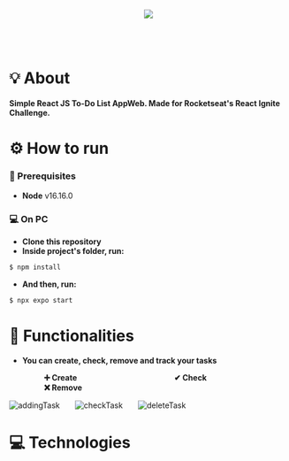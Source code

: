 <br /><br />
<h4 align="center">
<img src="./src/assets/logo.png" align="center"/>
</h4>
<br /><br />

# 💡 About

**Simple React JS To-Do List AppWeb. Made for Rocketseat's React Ignite Challenge.**

# ⚙️ How to run

### 📃 Prerequisites
 * **Node** v16.16.0

### :computer: On PC
 * **Clone this repository**
 * **Inside project's folder, run:**
 ```bash
$ npm install
```
 * **And then, run:**
  ```bash
$ npx expo start
```

# 📲 Functionalities

  * **You can create, check, remove and track your tasks**



         **➕ Create**                
         **✔ Check**             
         **❌ Remove**


<p align="center">

![addingTask](https://user-images.githubusercontent.com/12973109/212213124-cad0df39-c1d0-46a8-bc70-31586aabcf07.gif) &nbsp; &nbsp; &nbsp; ![checkTask](https://user-images.githubusercontent.com/12973109/212214142-884f6cbb-6f6c-427b-ab15-63e229f5cb7e.gif)
 &nbsp; &nbsp; &nbsp; ![deleteTask](https://user-images.githubusercontent.com/12973109/212214331-8e9b6649-1915-45ef-b7ee-c2f20591d22d.gif)

</p>

 # 💻 Technologies
